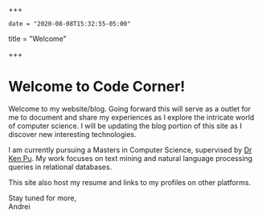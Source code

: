 +++

	date = "2020-08-08T15:32:55-05:00"
title = "Welcome"

+++

Welcome to Code Corner!
=======================
Welcome to my website/blog. Going forward this will serve as a outlet for me to
document and share my experiences as I explore the intricate world of computer
science. I will be updating the blog portion of this site as I discover new
interesting technologies. 

I am currently pursuing a Masters in Computer Science, supervised by 
[Dr Ken Pu](http://db.science.uoit.ca/). My work focuses on text mining and
natural language processing queries in relational databases.

This site also host my resume and links to my profiles on other platforms.

Stay tuned for more,
<br>Andrei
